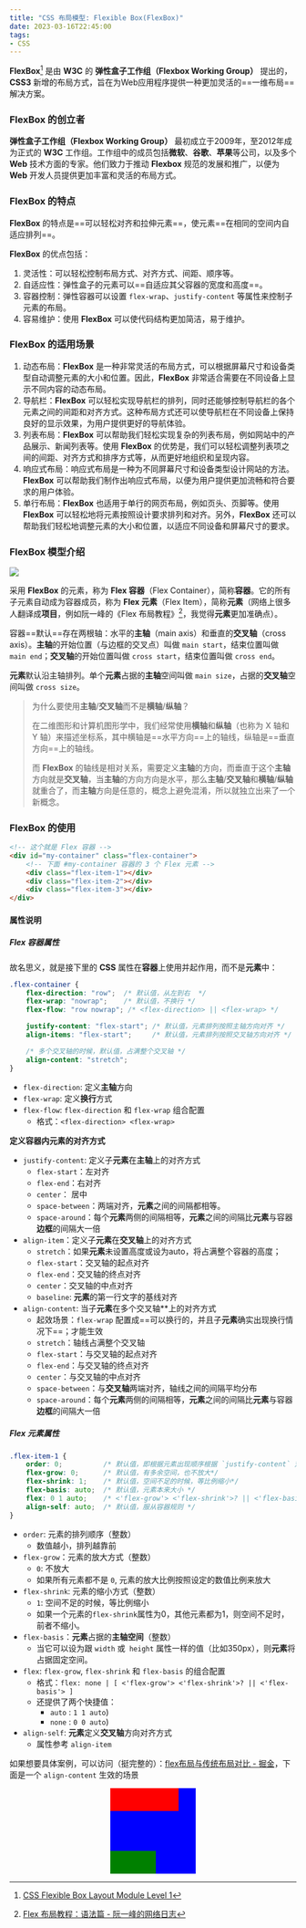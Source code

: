 ```yaml
---
title: "CSS 布局模型: Flexible Box(FlexBox)"
date: 2023-03-16T22:45:00
tags:
- CSS
---
```


**FlexBox**[^1] 是由 **W3C** 的 **弹性盒子工作组（Flexbox Working Group）** 提出的，**CSS3** 新增的布局方式，旨在为Web应用程序提供一种更加灵活的==一维布局==解决方案。

### FlexBox 的创立者

**弹性盒子工作组（Flexbox Working Group）** 最初成立于2009年，至2012年成为正式的 **W3C** 工作组。工作组中的成员包括**微软**、**谷歌**、**苹果**等公司，以及多个 **Web** 技术方面的专家。他们致力于推动 **Flexbox** 规范的发展和推广，以便为 **Web** 开发人员提供更加丰富和灵活的布局方式。

### FlexBox 的特点

**FlexBox** 的特点是==可以轻松对齐和拉伸元素==，使元素==在相同的空间内自适应排列==。

**FlexBox** 的优点包括：
1. 灵活性：可以轻松控制布局方式、对齐方式、间距、顺序等。
2. 自适应性：弹性盒子的元素可以==自适应其父容器的宽度和高度==。
3. 容器控制：弹性容器可以设置 `flex-wrap`、`justify-content` 等属性来控制子元素的布局。
4. 容易维护：使用 **FlexBox** 可以使代码结构更加简洁，易于维护。

### FlexBox 的适用场景

1. 动态布局：**FlexBox** 是一种非常灵活的布局方式，可以根据屏幕尺寸和设备类型自动调整元素的大小和位置。因此，**FlexBox** 非常适合需要在不同设备上显示不同内容的动态布局。
2. 导航栏：**FlexBox** 可以轻松实现导航栏的排列，同时还能够控制导航栏的各个元素之间的间距和对齐方式。这种布局方式还可以使导航栏在不同设备上保持良好的显示效果，为用户提供更好的导航体验。
3. 列表布局：**FlexBox** 可以帮助我们轻松实现复杂的列表布局，例如网站中的产品展示、新闻列表等。使用 **FlexBox** 的优势是，我们可以轻松调整列表项之间的间距、对齐方式和排序方式等，从而更好地组织和呈现内容。
4. 响应式布局：响应式布局是一种为不同屏幕尺寸和设备类型设计网站的方法。**FlexBox** 可以帮助我们制作出响应式布局，以便为用户提供更加流畅和符合要求的用户体验。
5. 单行布局：**FlexBox** 也适用于单行的网页布局，例如页头、页脚等。使用**FlexBox** 可以轻松地将元素按照设计要求排列和对齐。另外，**FlexBox** 还可以帮助我们轻松地调整元素的大小和位置，以适应不同设备和屏幕尺寸的要求。

### FlexBox 模型介绍

![](notes/images/47ea8697d5f17a3ba0dfa62e8830270c_MD5.svg)

采用 **FlexBox**  的元素，称为 **Flex 容器**（Flex Container），简称**容器**。它的所有子元素自动成为容器成员，称为 **Flex 元素**（Flex Item），简称**元素**（网络上很多人翻译成**项目**，例如阮一峰的《Flex 布局教程》[^2]，我觉得**元素**更加准确点）。

容器==默认==存在两根轴：水平的**主轴**（main axis）和垂直的**交叉轴**（cross axis）。**主轴**的开始位置（与边框的交叉点）叫做 `main start`，结束位置叫做 `main end`；**交叉轴**的开始位置叫做 `cross start`，结束位置叫做 `cross end`。

**元素**默认沿主轴排列。单个**元素**占据的**主轴**空间叫做 `main size`，占据的**交叉轴**空间叫做 `cross size`。

> 为什么要使用**主轴**/**交叉轴**而不是**横轴**/**纵轴**？
> 
> 在二维图形和计算机图形学中，我们经常使用**横轴**和**纵轴**（也称为 X 轴和 Y 轴）来描述坐标系，其中横轴是==水平方向==上的轴线，纵轴是==垂直方向==上的轴线。
> 
> 而 **FlexBox** 的轴线是相对关系，需要定义**主轴**的方向，而垂直于这个**主轴**方向就是**交叉轴**，当**主轴**的方向方向是水平，那么**主轴**/**交叉轴**和**横轴**/**纵轴**就重合了，而**主轴**方向是任意的，概念上避免混淆，所以就独立出来了一个新概念。

### FlexBox 的使用

```html
<!-- 这个就是 Flex 容器 -->
<div id="my-container" class="flex-container">
	<!-- 下面 #my-container 容器的 3 个 Flex 元素 -->
	<div class="flex-item-1"></div>
	<div class="flex-item-2"></div>
	<div class="flex-item-3"></div>
</div>
```

#### 属性说明

##### Flex 容器属性

故名思义，就是接下里的 **CSS** 属性在**容器**上使用并起作用，而不是**元素**中：

```css
.flex-container {
	flex-direction: "row";  /* 默认值，从左到右  */ 
	flex-wrap: "nowrap";    /* 默认值，不换行 */
	flex-flow: "row nowrap"; /* <flex-direction> || <flex-wrap> */ 

	justify-content: "flex-start"; /* 默认值，元素排列按照主轴方向对齐 */
	align-items: "flex-start";     /* 默认值，元素排列按照交叉轴方向对齐 */

	/* 多个交叉轴的时候，默认值，占满整个交叉轴 */
	align-content: "stretch";   
}
```

- `flex-direction`: 定义**主轴**方向
- `flex-wrap`: 定义**换行**方式 
- `flex-flow`: `flex-direction` 和 `flex-wrap` 组合配置
	- 格式：`<flex-direction> <flex-wrap>`

**定义容器内元素的对齐方式**

- `justify-content`: 定义子**元素**在**主轴**上的对齐方式
	- `flex-start`：左对齐
	- `flex-end`：右对齐
	- `center`： 居中
	- `space-between`：两端对齐，**元素**之间的间隔都相等。
	- `space-around`：每个**元素**两侧的间隔相等，**元素**之间的间隔比**元素**与容器**边框**的间隔大一倍
- `align-item`：定义子**元素**在**交叉轴**上的对齐方式
	- `stretch`：如果**元素**未设置高度或设为auto，将占满整个容器的高度；
	- `flex-start`：交叉轴的起点对齐
	- `flex-end`：交叉轴的终点对齐
	- `center`：交叉轴的中点对齐
	- `baseline`: **元素**的第一行文字的基线对齐
- `align-content`: 当子**元素**在多个交叉轴**上的对齐方式
	- 起效场景：`flex-wrap` 配置成==可以换行的，并且子**元素**确实出现换行情况下==；才能生效
	- `stretch`：轴线占满整个交叉轴
	- `flex-start`：与交叉轴的起点对齐
	- `flex-end`：与交叉轴的终点对齐
	- `center`：与交叉轴的中点对齐
	- `space-between`：与**交叉轴**两端对齐，轴线之间的间隔平均分布
	- `space-around`：每个**元素**两侧的间隔相等，**元素**之间的间隔比**元素**与容器**边框**的间隔大一倍

##### Flex 元素属性
```css
.flex-item-1 {
	order: 0;          /* 默认值，即根据元素出现顺序根据 `justify-content` 对其 */
	flex-grow: 0;      /* 默认值，有多余空间，也不放大*/
	flex-shrink: 1;    /* 默认值，空间不足的时候，等比例缩小*/
	flex-basis: auto;  /* 默认值，元素本来大小 */
	flex: 0 1 auto;    /* <'flex-grow'> <'flex-shrink'>? || <'flex-basis'> */
	align-self: auto;  /* 默认值，服从容器规则 */ 
}
```

- `order`: 元素的排列顺序（整数）
	-  数值越小，排列越靠前
- `flex-grow`：元素的放大方式（整数）
	- `0`: 不放大
	- 如果所有元素都不是 `0`, 元素的放大比例按照设定的数值比例来放大
- `flex-shrink`: 元素的缩小方式（整数）
	- `1`: 空间不足的时候，等比例缩小
	- 如果一个元素的`flex-shrink`属性为0，其他元素都为1，则空间不足时，前者不缩小。
- `flex-basis`：**元素**占据的**主轴空间**（整数）
	- 当它可以设为跟 `width` 或` height` 属性一样的值（比如350px），则**元素**将占据固定空间。
- `flex`: `flex-grow`, `flex-shrink` 和 `flex-basis` 的组合配置
	- 格式：`flex: none | [ <'flex-grow'> <'flex-shrink'>? || <'flex-basis'> ]`
	- 还提供了两个快捷值：
		- `auto` : `1 1 auto`) 
		- `none` : `0 0 auto`)
- `align-self`: **元素**定义**交叉轴**方向对齐方式
	- 属性参考 `align-item`

如果想要具体案例，可以访问（挺完整的）：[flex布局与传统布局对比 - 掘金](https://juejin.cn/post/6968365405257596958#heading-23)，下面是一个 `align-content` 生效的场景


<div style="background-color: blue; width: 150px; height: 150px; margin: 0 auto; display: flex; align-content: space-between;flex-flow: row wrap;">
	<div style="background-color: red; width: 40px; height: 40px;" ></div> 
	<div style="background-color: red; width: 40px; height: 40px;" ></div> 
	<div style="background-color: red; width: 40px; height: 40px;" ></div> 
	<div style="background-color: green; width: 40px; height: 40px;" ></div> 
	<div style="background-color: green; width: 40px; height: 40px;" ></div> 
</div>




[^1]: [CSS Flexible Box Layout Module Level 1](https://www.w3.org/TR/css-flexbox-1/)
[^2]: [Flex 布局教程：语法篇 - 阮一峰的网络日志](https://www.ruanyifeng.com/blog/2015/07/flex-grammar.html)